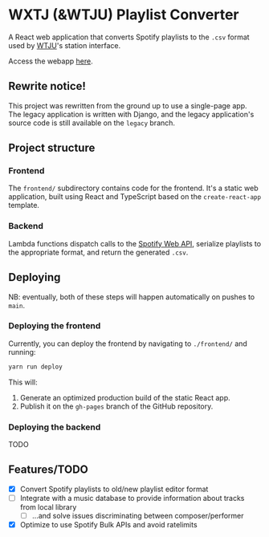 # WXTJ (&WTJU) Playlist Converter
A React web application that converts Spotify playlists to the `.csv` format used by [WTJU](http://wtju.net/)'s station interface.

Access the webapp [here](https://joek13.github.io/wxtj-converter).

## Rewrite notice!
This project was rewritten from the ground up to use a single-page app. The legacy application is written with Django, and the legacy application's source code is still available on the `legacy` branch.


## Project structure

### Frontend
The `frontend/` subdirectory contains code for the frontend. It's a static web application, built using React and TypeScript based on the `create-react-app` template.

### Backend

Lambda functions dispatch calls to the [Spotify Web API](https://developer.spotify.com/documentation/web-api/), serialize playlists to the appropriate format, and return the generated `.csv`.

## Deploying
NB: eventually, both of these steps will happen automatically on pushes to `main`.

### Deploying the frontend
Currently, you can deploy the frontend by navigating to `./frontend/` and running:

```bash
yarn run deploy
```

This will:
1. Generate an optimized production build of the static React app.
2. Publish it on the `gh-pages` branch of the GitHub repository.

### Deploying the backend
TODO

## Features/TODO
- [x] Convert Spotify playlists to old/new playlist editor format
- [ ] Integrate with a music database to provide information about tracks from local library
    - [ ] ...and solve issues discriminating between composer/performer
- [x] Optimize to use Spotify Bulk APIs and avoid ratelimits
